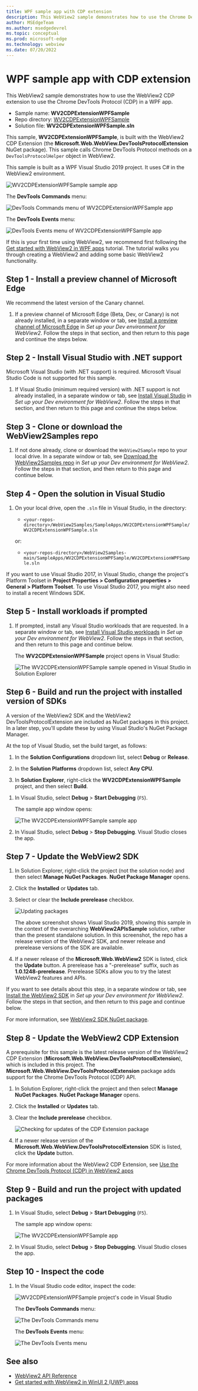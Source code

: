 ```yaml
---
title: WPF sample app with CDP extension
description: This WebView2 sample demonstrates how to use the Chrome DevTools Protocol (CDP) in a WPF app by using the WebView2 CDP extension.
author: MSEdgeTeam
ms.author: msedgedevrel
ms.topic: conceptual
ms.prod: microsoft-edge
ms.technology: webview
ms.date: 07/20/2022
---
```

# WPF sample app with CDP extension

<!-- todo: after copying the "summary / which project/ which lang" info to top of each Sample .md file, merge into here the Readme sections: Prereq, Build. -->
<!-- todo: global: like readmes PR in samples repo, add a tangible representative "finished result" screenshot at top of each sample or getstart. -->

This WebView2 sample demonstrates how to use the WebView2 CDP extension to use the Chrome DevTools Protocol (CDP) in a WPF app.

*  Sample name: **WV2CDPExtensionWPFSample**
*  Repo directory: [WV2CDPExtensionWPFSample](https://github.com/MicrosoftEdge/WebView2Samples/tree/main/SampleApps/WV2CDPExtensionWPFSample)
*  Solution file: **WV2CDPExtensionWPFSample.sln**

This sample, **WV2CDPExtensionWPFSample**, is built with the WebView2 CDP Extension (the **Microsoft.Web.WebView.DevToolsProtocolExtension** NuGet package).  This sample calls Chrome DevTools Protocol methods on a `DevToolsProtocolHelper` object in WebView2.

This sample is built as a WPF Visual Studio 2019 project.  It uses C# in the WebView2 environment.

![WV2CDPExtensionWPFSample sample app](media/wv2cdpextensionwpfsample-app-running.png)

The **DevTools Commands** menu:

![DevTools Commands menu of WV2CDPExtensionWPFSample app](./wv2cdpextensionwpfsample-images/devtools-commands-menu.png)

The **DevTools Events** menu:

![DevTools Events menu of WV2CDPExtensionWPFSample app](./wv2cdpextensionwpfsample-images/devtools-events-menu.png)


If this is your first time using WebView2, we recommend first following the [Get started with WebView2 in WPF apps](../get-started/wpf.md) tutorial.  The tutorial walks you through creating a WebView2 and adding some basic WebView2 functionality.


<!-- ====================================================================== -->
## Step 1 - Install a preview channel of Microsoft Edge

<!-- readme said "Prerequisites: Microsoft Edge (Chromium) installed on a supported OS. Currently we recommend the latest version of the Edge Canary channel." -->

We recommend the latest version of the Canary channel.

1.  If a preview channel of Microsoft Edge (Beta, Dev, or Canary) is not already installed, in a separate window or tab, see [Install a preview channel of Microsoft Edge](../how-to/machine-setup.md#install-a-preview-channel-of-microsoft-edge) in _Set up your Dev environment for WebView2_.  Follow the steps in that section, and then return to this page and continue the steps below.


<!-- ====================================================================== -->
## Step 2 - Install Visual Studio with .NET support

<!-- readme said "Prerequisites: Visual Studio with .NET support installed." -->
Microsoft Visual Studio (with .NET support) is required.  Microsoft Visual Studio Code is not supported for this sample.

1. If Visual Studio (minimum required version) with .NET support is not already installed, in a separate window or tab, see [Install Visual Studio](../how-to/machine-setup.md#install-visual-studio) in _Set up your Dev environment for WebView2_.  Follow the steps in that section, and then return to this page and continue the steps below.


<!-- ====================================================================== -->
## Step 3 - Clone or download the WebView2Samples repo

1. If not done already, clone or download the `WebView2Sample` repo to your local drive.  In a separate window or tab, see [Download the WebView2Samples repo](../how-to/machine-setup.md#download-the-webview2samples-repo) in _Set up your Dev environment for WebView2_.  Follow the steps in that section, and then return to this page and continue below.


<!-- ====================================================================== -->
## Step 4 - Open the solution in Visual Studio

1. On your local drive, open the `.sln` file in Visual Studio, in the directory:

   *  `<your-repos-directory>/WebView2Samples/SampleApps/WV2CDPExtensionWPFSample/WV2CDPExtensionWPFSample.sln`

   or:

   *  `<your-repos-directory>/WebView2Samples-main/SampleApps/WV2CDPExtensionWPFSample/WV2CDPExtensionWPFSample.sln`

If you want to use Visual Studio 2017, in Visual Studio, change the project's Platform Toolset in **Project Properties > Configuration properties > General > Platform Toolset**.
To use Visual Studio 2017, you might also need to install a recent Windows SDK.


<!-- ====================================================================== -->
## Step 5 - Install workloads if prompted

1. If prompted, install any Visual Studio workloads that are requested.  In a separate window or tab, see [Install Visual Studio workloads](../how-to/machine-setup.md#install-visual-studio-workloads) in _Set up your Dev environment for WebView2_.  Follow the steps in that section, and then return to this page and continue below.

   The **WV2CDPExtensionWPFSample** project opens in Visual Studio:

   ![The WV2CDPExtensionWPFSample sample opened in Visual Studio in Solution Explorer](media/wv2cdpextensionwpfsample-opened.png)


<!-- ====================================================================== -->
## Step 6 - Build and run the project with installed version of SDKs

A version of the WebView2 SDK and the WebView2 DevToolsProtocolExtension are included as NuGet packages in this project.  In a later step, you'll update these by using Visual Studio's NuGet Package Manager.<!-- Right-click the project, and then select **Manage NuGet Packages**. -->

At the top of Visual Studio, set the build target, as follows:

1. In the **Solution Configurations** dropdown list, select **Debug** or **Release**.

1. In the **Solution Platforms** dropdown list, select **Any CPU**.

1. In **Solution Explorer**, right-click the **WV2CDPExtensionWPFSample** project, and then select **Build**.

<!--This builds the project file `WV2CDPExtensionWPFSample.csproj`.readme was missing "WPF" there, vs dir listing; readme said: Build the project file: _WV2CDPExtensionSample.csproj_ -->

1. In Visual Studio, select **Debug** > **Start Debugging** (`F5`).

   The sample app window opens:

   ![The WV2CDPExtensionWPFSample sample app](media/wv2cdpextensionwpfsample-app-running.png)

1. In Visual Studio, select **Debug** > **Stop Debugging**.  Visual Studio closes the app.


<!-- ====================================================================== -->
## Step 7 - Update the WebView2 SDK

<!-- readme said "Prerequisites: Latest version of our WebView2 SDK, which is included in this project."  doesn't specify "release" or "prerelease" -->
1. In Solution Explorer, right-click the project (not the solution node) and then select **Manage NuGet Packages**.  **NuGet Package Manager** opens.

1. Click the **Installed** or **Updates** tab.

1. Select or clear the **Include prerelease** checkbox.

   ![Updating packages](./wv2cdpextensionwpfsample-images/updating-packages.png)

   The above screenshot shows Visual Studio 2019, showing this sample in the context of the overarching **WebView2APIsSample** solution, rather than the present standalone solution.  In this screenshot, the repo has a release version of the WebView2 SDK, and newer release and prerelease versions of the SDK are available.

1. If a newer release of the **Microsoft.Web.WebView2** SDK is listed, click the **Update** button.  A prerelease has a "-prerelease" suffix, such as **1.0.1248-prerelease**.  Prerelease SDKs allow you to try the latest WebView2 features and APIs.

If you want to see details about this step, in a separate window or tab, see [Install the WebView2 SDK](../how-to/machine-setup.md#install-the-webview2-sdk) in _Set up your Dev environment for WebView2_.  Follow the steps in that section, and then return to this page and continue below.

For more information, see [WebView2 SDK NuGet package](https://aka.ms/webviewnuget).


<!-- ====================================================================== -->
## Step 8 - Update the WebView2 CDP Extension

A prerequisite for this sample is the latest release version of the WebView2 CDP Extension (**Microsoft.Web.WebView.DevToolsProtocolExtension**), which is included in this project.  The **Microsoft.Web.WebView.DevToolsProtocolExtension** package adds support for the Chrome DevTools Protocol (CDP) API.

<!-- readme said "Prerequisites: Latest release version of our WebView2 CDP Extension, which is included in this project." -->
1. In Solution Explorer, right-click the project and then select **Manage NuGet Packages**.  **NuGet Package Manager** opens.

1. Click the **Installed** or **Updates** tab.

1. Clear the **Include prerelease** checkbox.

   ![Checking for updates of the CDP Extension package](./wv2cdpextensionwpfsample-images/cdp-extension-package.png)

1. If a newer release version of the **Microsoft.Web.WebView.DevToolsProtocolExtension** SDK is listed, click the **Update** button.

<!-- For more information, see [WebView2 CDP Extension](https://aka.ms/webviewcdpnuget).  todo: 404, ie: defaults to bing -->
For more information about the WebView2 CDP Extension, see [Use the Chrome DevTools Protocol (CDP) in WebView2 apps](../how-to/chromium-devtools-protocol.md)


<!-- ====================================================================== -->
## Step 9 - Build and run the project with updated packages

1. In Visual Studio, select **Debug** > **Start Debugging** (`F5`).

   The sample app window opens:

   ![The WV2CDPExtensionWPFSample app](media/wv2cdpextensionwpfsample-app-running.png)

1. In Visual Studio, select **Debug** > **Stop Debugging**.  Visual Studio closes the app.


<!-- ====================================================================== -->
## Step 10 - Inspect the code

1. In the Visual Studio code editor, inspect the code:

   ![WV2CDPExtensionWPFSample project's code in Visual Studio](media/wv2cdpextensionwpfsample-code.png)

   The **DevTools Commands** menu:

   ![The DevTools Commands menu](./wv2cdpextensionwpfsample-images/devtools-commands-menu.png)

   The **DevTools Events** menu:

   ![The DevTools Events menu](./wv2cdpextensionwpfsample-images/devtools-events-menu.png)


<!-- ====================================================================== -->
## See also

* [WebView2 API Reference](../webview2-api-reference.md)
* [Get started with WebView2 in WinUI 2 (UWP) apps](../get-started/winui2.md)
